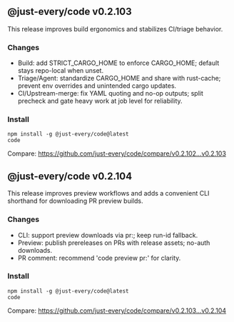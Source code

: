 ## @just-every/code v0.2.103

This release improves build ergonomics and stabilizes CI/triage behavior.

### Changes
- Build: add STRICT_CARGO_HOME to enforce CARGO_HOME; default stays repo-local when unset.
- Triage/Agent: standardize CARGO_HOME and share with rust-cache; prevent env overrides and unintended cargo updates.
- CI/Upstream-merge: fix YAML quoting and no-op outputs; split precheck and gate heavy work at job level for reliability.

### Install
```
npm install -g @just-every/code@latest
code
```

Compare: https://github.com/just-every/code/compare/v0.2.102...v0.2.103
## @just-every/code v0.2.104

This release improves preview workflows and adds a convenient CLI shorthand for downloading PR preview builds.

### Changes

- CLI: support preview downloads via pr:<number>; keep run-id fallback.
- Preview: publish prereleases on PRs with release assets; no-auth downloads.
- PR comment: recommend 'code preview pr:<number>' for clarity.

### Install

```
npm install -g @just-every/code@latest
code
```

Compare: https://github.com/just-every/code/compare/v0.2.103...v0.2.104

